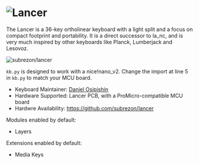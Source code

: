 # ![Lancer](https://github.com/subrezon/lancer)

The Lancer is a 36-key ortholinear keyboard with a light split and a focus on compact footprint and portability. It is a direct successor to la_nc, and is very much inspired by other keyboards like Planck, Lumberjack and Lesovoz.

![subrezon/lancer](https://i.imgur.com/W41Vx4rh.jpg)

`kb.py` is designed to work with a nice!nano_v2. Change the import at line 5 in `kb.py` to match your MCU board.

* Keyboard Maintainer: [Daniel Osipishin](https://github.com/subrezon)
* Hardware Supported: Lancer PCB, with a ProMicro-compatible MCU board
* Hardwre Availability: https://github.com/subrezon/lancer

Modules enabled by default:

* Layers

Extensions enabled by default:

* Media Keys
